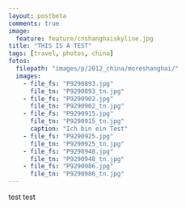 ```yaml
---
layout: postbeta
comments: true
image: 
  feature: feature/cnshanghaiskyline.jpg
title: "THIS IS A TEST"
tags: [travel, photos, china]
fotos:
  filepath: "images/p/2012_china/moreshanghai/"
  images:
    - file_fs: "P9290893.jpg"
      file_tn: "P9290893_tn.jpg"
    - file_fs: "P9290902.jpg"
      file_tn: "P9290902_tn.jpg"
    - file_fs: "P9290915.jpg"
      file_tn: "P9290915_tn.jpg"
      caption: "Ich bin ein Test"
    - file_fs: "P9290925.jpg"
      file_tn: "P9290925_tn.jpg"
    - file_fs: "P9290948.jpg"
      file_tn: "P9290948_tn.jpg"
    - file_fs: "P9290986.jpg"
      file_tn: "P9290986_tn.jpg"
---
```

test test
